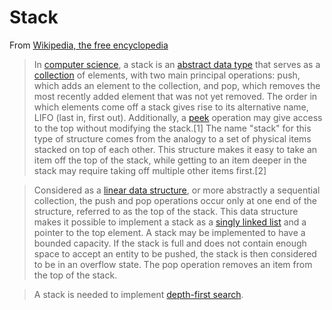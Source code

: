 Stack
===
From [Wikipedia, the free encyclopedia](https://en.wikipedia.org/wiki/Stack_(abstract_data_type))

>In [computer science](https://en.wikipedia.org/wiki/Computer_science), 
>a stack is an [abstract data type](https://en.wikipedia.org/wiki/Abstract_data_type) 
>that serves as a [collection](https://en.wikipedia.org/wiki/Collection_(abstract_data_type))
> of elements, with two main principal operations:
>push, which adds an element to the collection, and
>pop, which removes the most recently added element that was not yet removed.
 The order in which elements come off a stack gives rise to its 
>alternative name, LIFO (last in, first out). Additionally, a 
>[peek](https://en.wikipedia.org/wiki/Peek_(data_type_operation)) 
>operation may give access to the top without modifying the stack.[1] 
>The name "stack" for this type of structure comes from the analogy 
>to a set of physical items stacked on top of each other. This structure makes it easy to take an item off the top of the stack, while getting to an item deeper in the stack may require taking off multiple other items first.[2]
 
>Considered as a [linear data structure](https://en.wikipedia.org/wiki/Linear_data_structure),
> or more abstractly a sequential collection, the push and pop operations occur 
>only at one end of the structure, referred to as the top of the stack. 
>This data structure makes it possible to implement a stack as a 
>[singly linked list](https://en.wikipedia.org/wiki/Singly_linked_list)
> and a pointer to the top element. A stack may be implemented to have a bounded capacity. If the stack is full and does not contain enough space to accept an entity to be pushed, the stack is then considered to be in an overflow state. The pop operation removes an item from the top of the stack.
 
>A stack is needed to implement [depth-first search](https://en.wikipedia.org/wiki/Depth-first_search).
